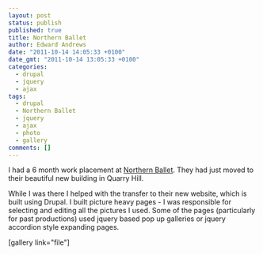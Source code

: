```yaml
---
layout: post
status: publish
published: true
title: Northern Ballet
author: Edward Andrews
date: "2011-10-14 14:05:33 +0100"
date_gmt: "2011-10-14 13:05:33 +0100"
categories:
  - drupal
  - jquery
  - ajax
tags:
  - drupal
  - Northern Ballet
  - jquery
  - ajax
  - photo
  - gallery
comments: []
---
```


<p>I had a 6 month work placement at <a title="Northern Ballet" href="http://www.northernballet.com/">Northern Ballet</a>.  They had just moved to their beautiful new building in Quarry Hill.</p>
<p>While I was there I helped with the transfer to their new website, which is built using Drupal.  I built picture heavy pages - I was responsible for selecting and editing all the pictures I used.  Some of the pages (particularly for past productions) used jquery based pop up galleries or jquery accordion style expanding pages.</p>
<p>[gallery link="file"]</p>
